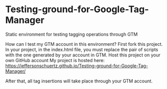 # Testing-ground-for-Google-Tag-Manager
Static environment for testing tagging operations through GTM


How can I test my GTM account in this environment?
First fork this project.
In your project, in the index.html file, you must replace the pair of scripts with the one generated by your account in GTM.
Host this project on your own GitHub account
My project is hosted here: https://jeffersonschuertz.github.io/Testing-ground-for-Google-Tag-Manager/

After that, all tag insertions will take place through your GTM account.
